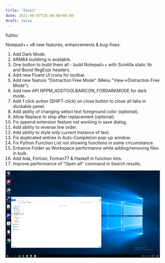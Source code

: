 ```yaml
---
title: "Zeus1"
date: 2021-06-07T18:40:08+08:00
draft: false
---
```


fujitsu

Notepad++ v8 new features, enhancements & bug-fixes:

1.  Add Dark Mode.
2.  ARM64 buildimg is available.
3.  One button to build them all - build Notepad++ with Scintilla static lib and Boost RegExpr headers.
4.  Add new Fluent UI icons for toolbar.
5.  Add new feature "Distraction Free Mode" (Menu "View->Distraction Free Mode").
6.  Add new API NPPM_ADDTOOLBARICON_FORDARKMODE for dark mode.
7.  Add 1 click action (SHIFT-click) on close button to close all tabs in dockable panel.
8.  Add ability of changing select text foreground color (optional).
9.  Allow Replace to stop after replacement (optional).
10. Fix append extension feature not working in save dialog.
11. Add ability to reverse line order.
12. Add ability to style only current instance of text.
13. Fix duplicated entries in Auto-Completion pop-up window.
14. Fix Python Function List not showing functions in some circumstance.
15. Enhance Folder as Workspace performance while adding/removing files in bulk.
16. Add Ada, Fortran, Fortran77 & Haskell in function lists.
17. Improve performance of "Open all" command in Search results.



![Untitled](./untitled.png)

